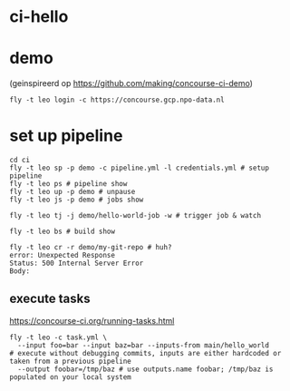 # ci-hello

# demo

(geinspireerd op https://github.com/making/concourse-ci-demo)

```
fly -t leo login -c https://concourse.gcp.npo-data.nl

```
# set up pipeline
```
cd ci
fly -t leo sp -p demo -c pipeline.yml -l credentials.yml # setup pipeline
fly -t leo ps # pipeline show
fly -t leo up -p demo # unpause
fly -t leo js -p demo # jobs show

fly -t leo tj -j demo/hello-world-job -w # trigger job & watch

fly -t leo bs # build show

fly -t leo cr -r demo/my-git-repo # huh?
error: Unexpected Response
Status: 500 Internal Server Error
Body:
```
## execute tasks
https://concourse-ci.org/running-tasks.html

```
fly -t leo -c task.yml \
  --input foo=bar --input baz=bar --inputs-from main/hello_world
# execute without debugging commits, inputs are either hardcoded or taken from a previous pipeline
  --output foobar=/tmp/baz # use outputs.name foobar; /tmp/baz is populated on your local system
```
